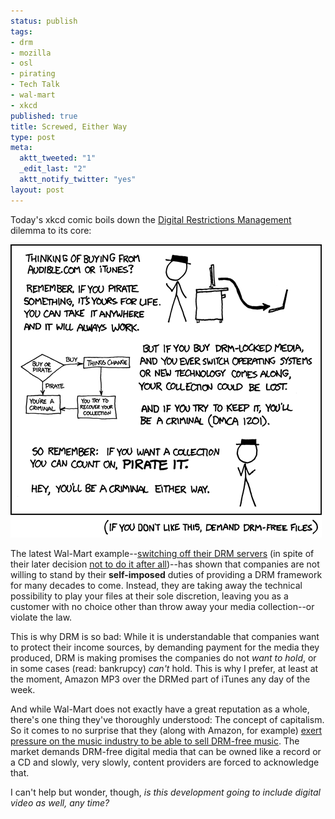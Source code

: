 ```yaml
--- 
status: publish
tags: 
- drm
- mozilla
- osl
- pirating
- Tech Talk
- wal-mart
- xkcd
published: true
title: Screwed, Either Way
type: post
meta: 
  aktt_tweeted: "1"
  _edit_last: "2"
  aktt_notify_twitter: "yes"
layout: post
---
```

Today's xkcd comic boils down the <a href="http://en.wikipedia.org/wiki/Digital_rights_management">Digital Restrictions Management</a> dilemma to its core:

<a href="http://xkcd.com/488/"><img src="/media/wp/2008/10/steal_this_comic.png" alt="" title="&quot;Steal This Comic&quot;, CC by-nc licensed by Randall Munroe" width="498" height="469" class="alignnone size-full wp-image-1700" /></a>

The latest Wal-Mart example--<a href="http://voices.washingtonpost.com/fasterforward/2008/09/wal-mart_latest_music_store_to.html">switching off their DRM servers</a> (in spite of their later decision <a href="http://consumerist.com/5061839/walmart-decides-to-honor-drm+protected-mp3-purchases-after-all-at-least-for-now">not to do it after all</a>)--has shown that companies are not willing to stand by their <strong>self-imposed</strong> duties of providing a DRM framework for many decades to come. Instead, they are taking away the technical possibility to play your files at their sole discretion, leaving you as a customer with no choice other than throw away your media collection--or violate the law.

This is why DRM is so bad: While it is understandable that companies want to protect their income sources, by demanding payment for the media they produced, DRM is making promises the companies do not <em>want to hold</em>, or in some cases (read: bankrupcy) <em>can't</em> hold. This is why I prefer, at least at the moment, Amazon MP3 over the DRMed part of iTunes any day of the week.

And while Wal-Mart does not exactly have a great reputation as a whole, there's one thing they've thoroughly understood: The concept of capitalism. So it comes to no surprise that they (along with Amazon, for example) <a href="http://www.engadget.com/2007/12/03/wal-mart-amazon-ratchet-up-anti-drm-pressure/">exert pressure on the music industry to be able to sell DRM-free music</a>. The market demands DRM-free digital media that can be owned like a record or a CD and slowly, very slowly, content providers are forced to acknowledge that.

I can't help but wonder, though, <em>is this development going to include digital video as well, any time?</em>

